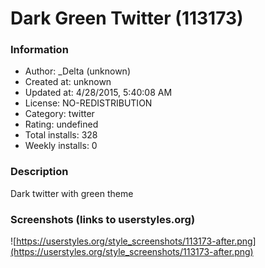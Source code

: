 # Dark Green Twitter (113173)

### Information
- Author: _Delta (unknown)
- Created at: unknown
- Updated at: 4/28/2015, 5:40:08 AM
- License: NO-REDISTRIBUTION
- Category: twitter
- Rating: undefined
- Total installs: 328
- Weekly installs: 0


### Description
Dark twitter with green theme


### Screenshots (links to userstyles.org)
![https://userstyles.org/style_screenshots/113173-after.png](https://userstyles.org/style_screenshots/113173-after.png)


